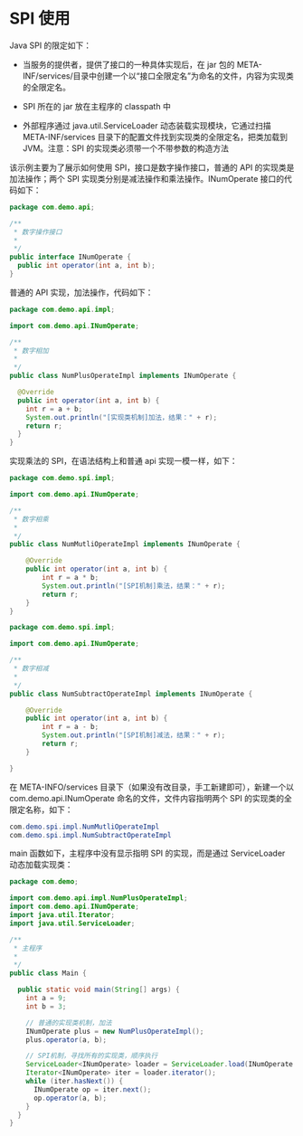 # SPI 使用

Java SPI 的限定如下：

- 当服务的提供者，提供了接口的一种具体实现后，在 jar 包的 META-INF/services/目录中创建一个以“接口全限定名”为命名的文件，内容为实现类的全限定名。

- SPI 所在的 jar 放在主程序的 classpath 中

- 外部程序通过 java.util.ServiceLoader 动态装载实现模块，它通过扫描 META-INF/services 目录下的配置文件找到实现类的全限定名，把类加载到 JVM。注意：SPI 的实现类必须带一个不带参数的构造方法

该示例主要为了展示如何使用 SPI，接口是数字操作接口，普通的 API 的实现类是加法操作；两个 SPI 实现类分别是减法操作和乘法操作。INumOperate 接口的代码如下：

```java
package com.demo.api;

/**
 * 数字操作接口
 *
 */
public interface INumOperate {
  public int operator(int a, int b);
}
```

普通的 API 实现，加法操作，代码如下：

```java
package com.demo.api.impl;

import com.demo.api.INumOperate;

/**
 * 数字相加
 *
 */
public class NumPlusOperateImpl implements INumOperate {

  @Override
  public int operator(int a, int b) {
    int r = a + b;
    System.out.println("[实现类机制]加法，结果：" + r);
    return r;
  }
}
```

实现乘法的 SPI，在语法结构上和普通 api 实现一模一样，如下：

```java
package com.demo.spi.impl;

import com.demo.api.INumOperate;

/**
 * 数字相乘
 *
 */
public class NumMutliOperateImpl implements INumOperate {

    @Override
    public int operator(int a, int b) {
        int r = a * b;
        System.out.println("[SPI机制]乘法，结果：" + r);
        return r;
    }
}

package com.demo.spi.impl;

import com.demo.api.INumOperate;

/**
 * 数字相减
 *
 */
public class NumSubtractOperateImpl implements INumOperate {

    @Override
    public int operator(int a, int b) {
        int r = a - b;
        System.out.println("[SPI机制]减法，结果：" + r);
        return r;
    }

}
```

在 META-INFO/services 目录下（如果没有改目录，手工新建即可），新建一个以 com.demo.api.INumOperate 命名的文件，文件内容指明两个 SPI 的实现类的全限定名称，如下：

```java
com.demo.spi.impl.NumMutliOperateImpl
com.demo.spi.impl.NumSubtractOperateImpl
```

main 函数如下，主程序中没有显示指明 SPI 的实现，而是通过 ServiceLoader 动态加载实现类：

```java
package com.demo;

import com.demo.api.impl.NumPlusOperateImpl;
import com.demo.api.INumOperate;
import java.util.Iterator;
import java.util.ServiceLoader;

/**
 * 主程序
 *
 */
public class Main {

  public static void main(String[] args) {
    int a = 9;
    int b = 3;

    // 普通的实现类机制，加法
    INumOperate plus = new NumPlusOperateImpl();
    plus.operator(a, b);

    // SPI机制，寻找所有的实现类，顺序执行
    ServiceLoader<INumOperate> loader = ServiceLoader.load(INumOperate.class); // 查找SPI实现类，并加载到jvm
    Iterator<INumOperate> iter = loader.iterator();
    while (iter.hasNext()) {
      INumOperate op = iter.next();
      op.operator(a, b);
    }
  }
}
```

